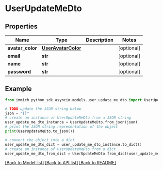 # UserUpdateMeDto


## Properties

Name | Type | Description | Notes
------------ | ------------- | ------------- | -------------
**avatar_color** | [**UserAvatarColor**](UserAvatarColor.md) |  | [optional] 
**email** | **str** |  | [optional] 
**name** | **str** |  | [optional] 
**password** | **str** |  | [optional] 

## Example

```python
from immich_python_sdk_asyncio.models.user_update_me_dto import UserUpdateMeDto

# TODO update the JSON string below
json = "{}"
# create an instance of UserUpdateMeDto from a JSON string
user_update_me_dto_instance = UserUpdateMeDto.from_json(json)
# print the JSON string representation of the object
print(UserUpdateMeDto.to_json())

# convert the object into a dict
user_update_me_dto_dict = user_update_me_dto_instance.to_dict()
# create an instance of UserUpdateMeDto from a dict
user_update_me_dto_from_dict = UserUpdateMeDto.from_dict(user_update_me_dto_dict)
```
[[Back to Model list]](../README.md#documentation-for-models) [[Back to API list]](../README.md#documentation-for-api-endpoints) [[Back to README]](../README.md)


